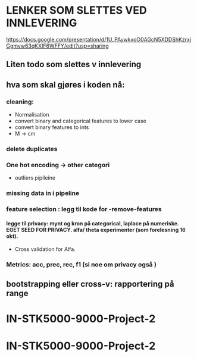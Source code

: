 
# LENKER SOM SLETTES VED INNLEVERING 
https://docs.google.com/presentation/d/1U_PAywkxoO0AGcN5XDDShKzrxjGgmvw63qKXIF6WFFY/edit?usp=sharing

## Liten todo som slettes v innlevering 
## hva som skal gjøres i koden nå: 
### cleaning: 
- Normalisation
 - convert binary and categorical features to lower case 
 - convert binary features to ints
- M -> cm 
### delete duplicates 
### One hot encoding -> other categori
- outliers pipileine
### missing data in i pipeline 
### feature selection : legg til kode for -remove-features

#### legge til privacy: mynt og kron på categorical, laplace på numeriske. EGET SEED FOR PRIVACY. alfa/ theta experimenter (som forelesning 16 okt). 
- Cross validation for Alfa. 

### Metrics: acc, prec, rec, f1 (si noe om privacy også ) 

## bootstrapping eller cross-v: rapportering på range 

# IN-STK5000-9000-Project-2

# IN-STK5000-9000-Project-2
